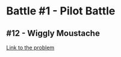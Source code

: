 # Battle #1 - Pilot Battle

## #12 - Wiggly Moustache

[Link to the problem](https://cssbattle.dev/play/12)
